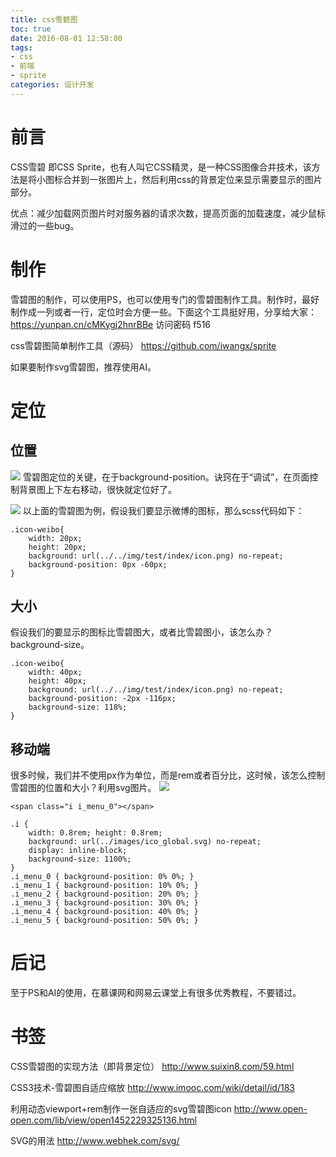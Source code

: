 ```yaml
---
title: css雪碧图
toc: true
date: 2016-08-01 12:58:00
tags:
- css
- 前端
- sprite
categories: 设计开发
---
```

# 前言
CSS雪碧 即CSS Sprite，也有人叫它CSS精灵，是一种CSS图像合并技术，该方法是将小图标合并到一张图片上，然后利用css的背景定位来显示需要显示的图片部分。

优点：减少加载网页图片时对服务器的请求次数，提高页面的加载速度，减少鼠标滑过的一些bug。

<!--more-->

# 制作
雪碧图的制作，可以使用PS，也可以使用专门的雪碧图制作工具。制作时，最好制作成一列或者一行，定位时会方便一些。下面这个工具挺好用，分享给大家：https://yunpan.cn/cMKygj2hnrBBe  访问密码 f516

css雪碧图简单制作工具（源码）
https://github.com/iwangx/sprite

如果要制作svg雪碧图，推荐使用AI。

# 定位
## 位置
![](http://7oxjrx.com1.z0.glb.clouddn.com//imgs/sprite/xbt.jpg)
雪碧图定位的关键，在于background-position。诀窍在于“调试”，在页面控制背景图上下左右移动，很快就定位好了。

![](http://7oxjrx.com1.z0.glb.clouddn.com//imgs/sprite/icon.png)
以上面的雪碧图为例，假设我们要显示微博的图标，那么scss代码如下：

```
.icon-weibo{
    width: 20px;
    height: 20px;
    background: url(../../img/test/index/icon.png) no-repeat;
    background-position: 0px -60px;
}
```

## 大小
假设我们的要显示的图标比雪碧图大，或者比雪碧图小，该怎么办？background-size。

```
.icon-weibo{
    width: 40px;
    height: 40px;
    background: url(../../img/test/index/icon.png) no-repeat;
    background-position: -2px -116px;
    background-size: 118%;
}
```

## 移动端
很多时候，我们并不使用px作为单位，而是rem或者百分比，这时候，该怎么控制雪碧图的位置和大小？利用svg图片。
![](http://7oxjrx.com1.z0.glb.clouddn.com//imgs/sprite/svg.png)

```
<span class="i i_menu_0"></span>
```

```
.i {
    width: 0.8rem; height: 0.8rem;
    background: url(../images/ico_global.svg) no-repeat;
    display: inline-block;
    background-size: 1100%;
}
.i_menu_0 { background-position: 0% 0%; }
.i_menu_1 { background-position: 10% 0%; }
.i_menu_2 { background-position: 20% 0%; }
.i_menu_3 { background-position: 30% 0%; }
.i_menu_4 { background-position: 40% 0%; }
.i_menu_5 { background-position: 50% 0%; }
```

# 后记
至于PS和AI的使用，在慕课网和网易云课堂上有很多优秀教程，不要错过。

# 书签
CSS雪碧图的实现方法（即背景定位）
http://www.suixin8.com/59.html

CSS3技术-雪碧图自适应缩放
http://www.imooc.com/wiki/detail/id/183

利用动态viewport+rem制作一张自适应的svg雪碧图icon
http://www.open-open.com/lib/view/open1452229325136.html

SVG的用法
http://www.webhek.com/svg/